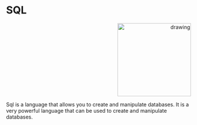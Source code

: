 # SQL

<p align='right'>
<img src='https://github.com/SyedArsalanAmin/Minimal-Flask-Application-using-MVC-design-pattern/blob/master/static/icons/sql.png?raw=true' alt='drawing' width='200' height='200'/>
</p>

Sql is a language that allows you to create and manipulate databases. It is a very powerful language that can be used to create and manipulate databases. 
